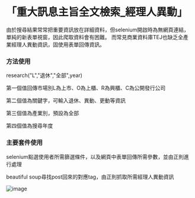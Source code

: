 <h1>「重大訊息主旨全文檢索_經理人異動」</h1>

由於搜尋結果常常把重要資訊放在詳細資料，但selenium開啟時為無網頁連結，單純的新表單視窗，因此爬取資料會有困難。
而常見商業資料庫TEJ也缺乏全產業經理人異動資訊，固使用表單回傳資訊。

<h3>方法使用</h3>
research("L","退休","全部",year) 

第一個值回傳市場別L為上市、O為上櫃、R為興櫃、C為公開發行公司


第二個值為關鍵字，可輸入退休、異動、更動等資訊


第三個值為產業別，預設為全部


第四個值為搜尋年度

<h3>主要套件使用</h3>
selenium點選使用者所需篩選條件，以及網頁中表單回傳所需參數，並由正則進行處理    


beautiful soup尋找post回來的對應tag，由正則抓取所需經理人異動資訊

![image](https://user-images.githubusercontent.com/52849538/224108287-77956097-7c03-4f9f-854a-3c655d71103b.png)
